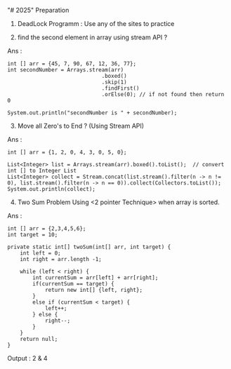 "# 2025" Preparation

1. DeadLock Programm : Use any of the sites to practice

2. find the second element in array using stream API ?

Ans : 

	int [] arr = {45, 7, 90, 67, 12, 36, 77};
    int secondNumber = Arrays.stream(arr)
                                  .boxed()
                                  .skip(1)
                                  .findFirst()
                                  .orElse(0); // if not found then return 0

    System.out.println("secondNumber is " + secondNumber);

3. Move all Zero's to End ? (Using Stream API)

Ans : 

	int [] arr = {1, 2, 0, 4, 3, 0, 5, 0};
	
	List<Integer> list = Arrays.stream(arr).boxed().toList();  // convert int [] to Integer List
    List<Integer> collect = Stream.concat(list.stream().filter(n -> n != 0), list.stream().filter(n -> n == 0)).collect(Collectors.toList());
    System.out.println(collect);
	
4. Two Sum Problem Using <2 pointer Technique> when array is sorted.

Ans :

	int [] arr = {2,3,4,5,6};
    int target = 10;
	
	private static int[] twoSum(int[] arr, int target) {
        int left = 0;
        int right = arr.length -1;

        while (left < right) {
            int currentSum = arr[left] + arr[right];
            if(currentSum == target) {
                return new int[] {left, right};
            }
            else if (currentSum < target) {
                left++;
            } else {
                right--;
            }
        }
        return null;
    }
	
Output : 2 & 4 <index>	